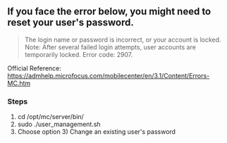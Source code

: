 ## If you face the error below, you might need to reset your user's password.
> The login name or password is incorrect, or your account is locked. Note: After several failed login attempts, user accounts are temporarily locked. Error code: 2907.

Official Reference: https://admhelp.microfocus.com/mobilecenter/en/3.1/Content/Errors-MC.htm

### Steps
1. cd /opt/mc/server/bin/
2. sudo ./user_management.sh
3. Choose option 3) Change an existing user's password